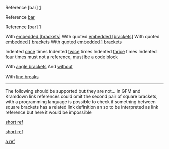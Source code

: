 Reference [bar] [1]

Reference [bar][1]

Reference [bar]
[1]

[1]: /url/ "Title"


With [embedded [brackets]][b]
With quoted [embedded \[brackets\]][b]
With quoted [embedded \[ brackets][b]
With quoted [embedded \] brackets][b]

[b]: /url/

Indented [once][] times
Indented [twice][] times
Indented [thrice][] times
Indented [four][] times must not a reference, must be a code block

 [once]: /url
  [twice]: /url
   [thrice]: /url
    [four]: /url

With [angle brackets][]
And [without][]

[angle brackets]: <http://example.com/> "Angle Brackets"
[without]: http://example.com/ "Without angle brackets."

With [line
breaks][]

[line breaks]: http://example.com "Yes this works"

---
The following should be supported but they are not... In GFM and Kramdown link references could omit the second pair of square brackets, with a programming language is possible to check if something between square brackets has a related link definition an so to be interpreted as link reference but here it would be impossible

[short ref]

[short
ref]

[short ref]: http://example.com "No more hanging empty bracket!"

[a ref]

[a ref]: http://example.com
    "Title on next line."
